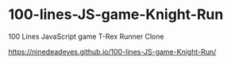 # 100-lines-JS-game-Knight-Run
100 Lines JavaScript game  T-Rex Runner Clone 


https://ninedeadeyes.github.io/100-lines-JS-game-Knight-Run/
